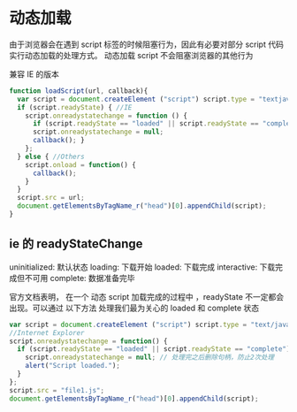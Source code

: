 # 动态加载

由于浏览器会在遇到 script 标签的时候阻塞行为，因此有必要对部分 script 代码实行动态加载的处理方式。
动态加载 script 不会阻塞浏览器的其他行为

兼容 IE 的版本

```javascript
function loadScript(url, callback){
  var script = document.createElement ("script") script.type = "textjavascript";
  if (script.readyState) { //IE
    script.onreadystatechange = function () {
      if (script.readyState == "loaded" || script.readyState == "complete"){
      script.onreadystatechange = null;
      callback(); }
    };
  } else { //Others
    script.onload = function() {
      callback();
    }
  }
  script.src = url;
  document.getElementsByTagName_r("head")[0].appendChild(script); 
}
```

## ie 的 readyStateChange

uninitialized: 默认状态
loading: 下载开始
loaded: 下载完成
interactive: 下载完成但不可用
complete: 数据准备完毕

官方文档表明， 在一个 动态 script 加载完成的过程中 ，readyState 不一定都会出现。可以通过 以下方法 处理我们最为关心的 loaded 和 complete 状态

```javascript
var script = document.createElement ("script") script.type = "text/javascript";
//Internet Explorer
script.onreadystatechange = function() {
  if (script.readyState == "loaded" || script.readyState == "complete"){
    script.onreadystatechange = null; // 处理完之后删除句柄，防止2次处理
    alert("Script loaded.");
  }
};
script.src = "file1.js";
document.getElementsByTagName_r("head")[0].appendChild(script);
```
